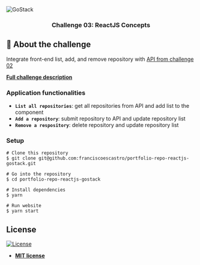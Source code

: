 <img alt="GoStack" src="https://storage.googleapis.com/golden-wind/bootcamp-gostack/header-desafios.png" />

<h3 align="center">
  Challenge 03: ReactJS Concepts
</h3>

## :rocket: About the challenge

Integrate front-end list, add, and remove repository with [API from challenge 02](https://github.com/franciscoescastro/portfolio-repo)

**[Full challenge description](https://github.com/Rocketseat/bootcamp-gostack-desafios/tree/master/desafio-conceitos-reactjs)**

### Application functionalities 

- **`List all repositories`**: get all repositories from API and add list to the component
- **`Add a repository`**: submit repository to API and update repository list
- **`Remove a respository`**: delete repository and update repository list

### Setup

```shell
# Clone this repository
$ git clone git@github.com:franciscoescastro/portfolio-repo-reactjs-gostack.git

# Go into the repository
$ cd portfolio-repo-reactjs-gostack

# Install dependencies
$ yarn

# Run website
$ yarn start

```

## License

[![License](http://img.shields.io/:license-mit-blue.svg?style=flat-square)](http://badges.mit-license.org)

- **[MIT license](http://opensource.org/licenses/mit-license.php)**
